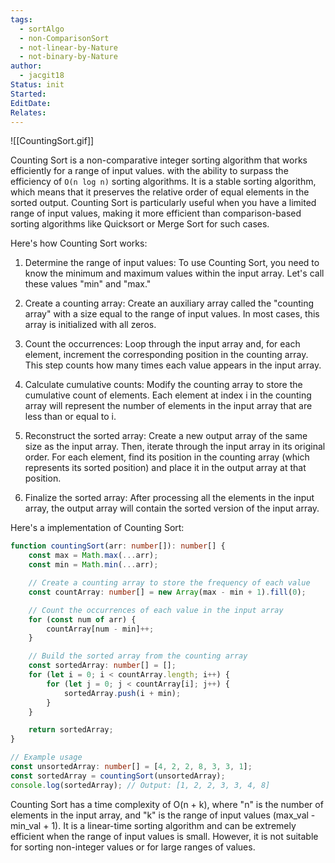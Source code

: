 ```yaml
---
tags:
  - sortAlgo
  - non-ComparisonSort
  - not-linear-by-Nature
  - not-binary-by-Nature
author:
  - jacgit18
Status: init
Started: 
EditDate: 
Relates:
---
```

![[CountingSort.gif]]


Counting Sort is a non-comparative integer sorting algorithm that works efficiently for a range of input values. with the ability to surpass the efficiency of `O(n log n)` sorting algorithms. It is a stable sorting algorithm, which means that it preserves the relative order of equal elements in the sorted output. Counting Sort is particularly useful when you have a limited range of input values, making it more efficient than comparison-based sorting algorithms like Quicksort or Merge Sort for such cases.

Here's how Counting Sort works:

1. Determine the range of input values: To use Counting Sort, you need to know the minimum and maximum values within the input array. Let's call these values "min" and "max."

2. Create a counting array: Create an auxiliary array called the "counting array" with a size equal to the range of input values. In most cases, this array is initialized with all zeros.

3. Count the occurrences: Loop through the input array and, for each element, increment the corresponding position in the counting array. This step counts how many times each value appears in the input array.

4. Calculate cumulative counts: Modify the counting array to store the cumulative count of elements. Each element at index i in the counting array will represent the number of elements in the input array that are less than or equal to i.

5. Reconstruct the sorted array: Create a new output array of the same size as the input array. Then, iterate through the input array in its original order. For each element, find its position in the counting array (which represents its sorted position) and place it in the output array at that position.

6. Finalize the sorted array: After processing all the elements in the input array, the output array will contain the sorted version of the input array.

Here's a implementation of Counting Sort:

```typescript
function countingSort(arr: number[]): number[] {
    const max = Math.max(...arr);
    const min = Math.min(...arr);

    // Create a counting array to store the frequency of each value
    const countArray: number[] = new Array(max - min + 1).fill(0);

    // Count the occurrences of each value in the input array
    for (const num of arr) {
        countArray[num - min]++;
    }

    // Build the sorted array from the counting array
    const sortedArray: number[] = [];
    for (let i = 0; i < countArray.length; i++) {
        for (let j = 0; j < countArray[i]; j++) {
            sortedArray.push(i + min);
        }
    }

    return sortedArray;
}

// Example usage
const unsortedArray: number[] = [4, 2, 2, 8, 3, 3, 1];
const sortedArray = countingSort(unsortedArray);
console.log(sortedArray); // Output: [1, 2, 2, 3, 3, 4, 8]
```


Counting Sort has a time complexity of O(n + k), where "n" is the number of elements in the input array, and "k" is the range of input values (max_val - min_val + 1). It is a linear-time sorting algorithm and can be extremely efficient when the range of input values is small. However, it is not suitable for sorting non-integer values or for large ranges of values.